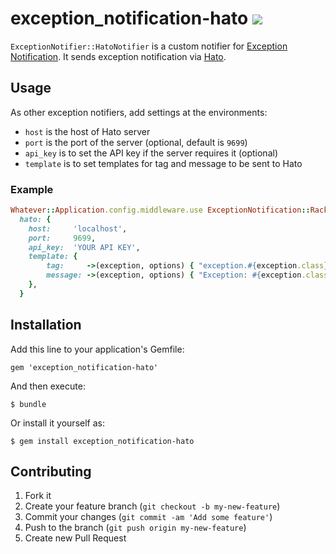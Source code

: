# exception_notification-hato [![](https://travis-ci.org/kentaro/exception_notification-hato.png)](http://travis-ci.org/kentaro/exception_notification-hato)

`ExceptionNotifier::HatoNotifier` is a custom notifier for [Exception Notification](http://smartinez87.github.io/exception_notification/). It sends exception notification via [Hato](https://github.com/kentaro/hato).

## Usage

As other exception notifiers, add settings at the environments:

  * `host` is the host of Hato server
  * `port` is the port of the server (optional, default is `9699`)
  * `api_key` is to set the API key if the server requires it (optional)
  * `template` is to set templates for tag and message to be sent to Hato

### Example

```ruby
Whatever::Application.config.middleware.use ExceptionNotification::Rack,
  hato: {
    host:     'localhost',
    port:     9699,
    api_key:  'YOUR API KEY',
    template: {
        tag:     ->(exception, options) { "exception.#{exception.class}" },
        message: ->(exception, options) { "Exception: #{exception.class}: #{exception.message}" },
    },
  }
```

## Installation

Add this line to your application's Gemfile:

    gem 'exception_notification-hato'

And then execute:

    $ bundle

Or install it yourself as:

    $ gem install exception_notification-hato

## Contributing

1. Fork it
2. Create your feature branch (`git checkout -b my-new-feature`)
3. Commit your changes (`git commit -am 'Add some feature'`)
4. Push to the branch (`git push origin my-new-feature`)
5. Create new Pull Request
